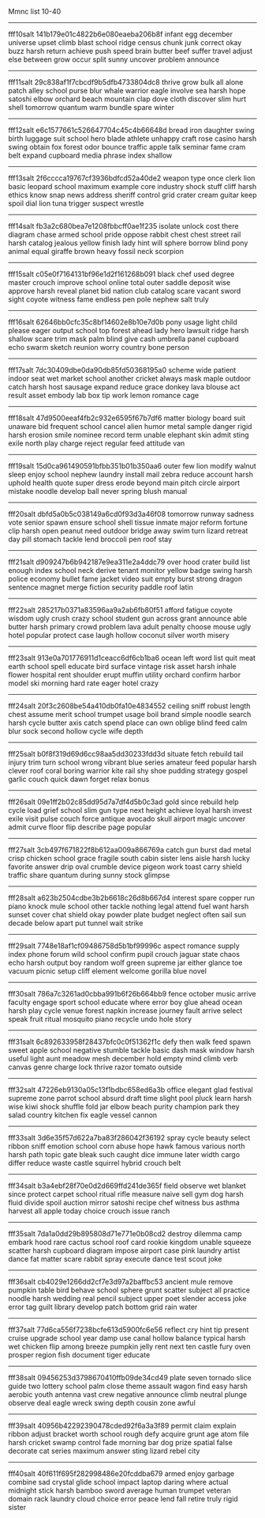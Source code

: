 Mmnc list 10-40





---------------

fff10salt
141b179e01c4822b6e080eaeba206b8f
infant egg december universe upset climb blast school ridge census chunk junk correct okay buzz harsh return achieve push speed brain butter beef suffer travel adjust else between  grow occur split sunny uncover problem announce



---------------

fff11salt
29c838af1f7cbcdf9b5dfb4733804dc8
thrive grow bulk all alone patch alley school purse blur whale warrior eagle involve sea harsh hope satoshi elbow orchard beach mountain clap dove cloth discover slim hurt  shell tomorrow quantum warm bundle spare winter



---------------

fff12salt
e6c1577661c526647704c45c4b66648d
bread iron daughter swing birth luggage suit school hero blade athlete unhappy craft rose casino harsh swing obtain fox forest odor bounce traffic apple talk seminar fame cram  belt expand cupboard media phrase index shallow



---------------

fff13salt
2f6cccca19767cf3936bdfcd52a40de2
weapon type once clerk lion basic leopard school maximum example core industry shock stuff cliff harsh ethics know snap news address sheriff control grid crater cream guitar keep  spoil dial lion tuna trigger suspect wrestle



---------------

fff14salt
fb3a2c680bea7e1208fbbcff0ae1f235
isolate unlock cost there diagram chase armed school pride oppose rabbit chest chest street rail harsh catalog jealous yellow finish lady hint will sphere borrow blind pony animal  equal giraffe brown heavy fossil neck scorpion



---------------

fff15salt
c05e0f7164131bf96e1d2f161268b091
black chef used degree master crouch improve school online total outer saddle deposit wise approve harsh reveal planet bid nation club catalog scare vacant sword sight coyote witness  fame endless pen pole nephew salt truly



---------------

fff16salt
62646bb0cfc35c8bf14602e8b10e7d0b
pony usage light child please eager output school top forest ahead lady hero lawsuit ridge harsh shallow scare trim mask palm blind give cash umbrella panel cupboard echo  swarm sketch reunion worry country bone person



---------------

fff17salt
7dc30409dbe0da90db85fd50368195a0
scheme wide patient indoor seat wet market school another cricket always mask maple outdoor catch harsh host sausage expand reduce grace donkey lava blouse act result asset embody  lab box tip work lemon romance cage



---------------

fff18salt
47d9500eeaf4fb2c932e6595f67b7df6
matter biology board suit unaware bid frequent school cancel alien humor metal sample danger rigid harsh erosion smile nominee record term unable elephant skin admit sting exile north  play charge reject regular feed attitude van



---------------

fff19salt
15d0ca961490591bfbb351b01b350aa6
outer few lion modify walnut sleep enjoy school nephew laundry install mail zebra reduce account harsh uphold health quote super dress erode beyond main pitch circle airport mistake  noodle develop ball never spring blush manual



---------------

fff20salt
dbfd5a0b5c038149a6cd0f93d3a46f08
tomorrow runway sadness vote senior spawn ensure school shell tissue inmate major reform fortune clip harsh open peanut need outdoor bridge away swim turn lizard retreat day pill  stomach tackle lend broccoli pen roof stay



---------------

fff21salt
d909247b6b942187e9ea311e2a4ddc79
over hood crater build list enough index school neck derive tenant monitor yellow badge swing harsh police economy bullet fame jacket video suit empty burst strong dragon sentence  magnet merge fiction security paddle roof latin



---------------

fff22salt
285217b0371a83596aa9a2ab6fb80f51
afford fatigue coyote wisdom ugly crush crazy school student gun across grant announce able butter harsh primary crowd problem lava adult penalty choose mouse ugly hotel popular protect  case laugh hollow coconut silver worth misery



---------------

fff23salt
913e0a701776911d1ceacc6df6cb1ba6
ocean left word list quit meat earth school spell educate bird surface vintage risk asset harsh inhale flower hospital rent shoulder erupt muffin utility orchard confirm harbor model  ski morning hard rate eager hotel crazy



---------------

fff24salt
20f3c2608be54a410db0fa10e4834552
ceiling sniff robust length chest assume merit school trumpet usage boil brand simple noodle search harsh cycle butter axis catch spend place can own oblige blind feed calm  blur sock second hollow cycle wife depth



---------------

fff25salt
b0f8f319d69d6cc98aa5dd30233fdd3d
situate fetch rebuild tail injury trim turn school wrong vibrant blue series amateur feed popular harsh clever roof coral boring warrior kite rail shy shoe pudding strategy gospel  garlic couch quick dawn forget relax bonus



---------------

fff26salt
09e1ff2b02c85dd95d7a7df4d5b0c3ad
gold since rebuild help cycle load grief school slim gun type next height achieve loyal harsh invest exile visit pulse couch force antique avocado skull airport magic uncover  admit curve floor flip describe page popular



---------------

fff27salt
3cb497f671822f8b612aa009a866769a
catch gun burst dad metal crisp chicken school grace fragile south cabin sister lens aisle harsh lucky favorite answer drip oval crumble device pigeon work toast carry shield  traffic share quantum during sunny stock glimpse



---------------

fff28salt
a623b2504cdbe3b2b6618c26d8b667d4
interest spare copper run piano knock mule school other tackle nothing legal attend fuel want harsh sunset cover chat shield okay powder plate budget neglect often sail sun  decade below apart put tunnel wait strike



---------------

fff29salt
7748e18af1cf09486758d5b1bf99996c
aspect romance supply index phone forum wild school confirm pupil crouch jaguar state chaos echo harsh output boy random wolf green supreme jar either glance toe vacuum picnic  setup cliff element welcome gorilla blue novel



---------------

fff30salt
786a7c3261ad0cbba991b6f26b664bb9
fence october music arrive faculty engage sport school educate where error boy glue ahead ocean harsh play cycle venue forest napkin increase journey fault arrive select speak fruit  ritual mosquito piano recycle undo hole story



---------------

fff31salt
6c892633958f28437bfc0c0f51362f1c
defy then walk feed spawn sweet apple school negative stumble tackle basic dash mask window harsh useful light aunt meadow mesh december hold empty mind climb verb canvas  genre charge lock thrive razor tomato outside



---------------

fff32salt
47226eb9130a05c13f1bdbc658ed6a3b
office elegant glad festival supreme zone parrot school absurd draft time slight pool pluck learn harsh wise kiwi shock shuffle fold jar elbow beach purity champion park they  salad country kitchen fix eagle vessel cannon



---------------

fff33salt
3d6e35f57d622a7ba83f286042f36192
spray cycle beauty select ribbon sniff emotion school corn abuse hope hawk famous various north harsh path topic gate bleak such caught dice immune later width cargo differ  reduce waste castle squirrel hybrid crouch belt



---------------

fff34salt
b3a4ebf28f70e0d2d669ffd241de365f
field observe wet blanket since protect carpet school ritual rifle measure naive sell gym dog harsh fluid divide spoil auction mirror satoshi recipe chef witness bus asthma harvest  all apple today choice crouch issue ranch



---------------

fff35salt
7da1a0dd29b895808d71e771e0b08cd2
destroy dilemma camp embark hood rare cactus school roof card rookie kingdom unable squeeze scatter harsh cupboard diagram impose airport case pink laundry artist dance fat matter scare  rabbit spray execute dance test scout joke



---------------

fff36salt
cb4029e1266dd2cf7e3d97a2baffbc53
ancient mule remove pumpkin table bird behave school sphere grunt scatter subject all practice noodle harsh wedding real pencil subject upper poet slender access joke error tag guilt  library develop patch bottom grid rain water



---------------

fff37salt
77d6ca556f7238bcfe613d5900fc6e56
reflect cry hint tip present cruise upgrade school year damp use canal hollow balance typical harsh wet chicken flip among breeze pumpkin jelly rent next ten castle fury  oven prosper region fish document tiger educate



---------------

fff38salt
09456253d3798670410ffb09de34cd49
plate seven tornado slice guide two lottery school palm close theme assault wagon find easy harsh aerobic youth antenna vast crew negative announce climb neutral plunge observe deal  eagle wreck swing depth cousin zone awful



---------------

fff39salt
40956b42292390478cded92f6a3a3f89
permit claim explain ribbon adjust bracket worth school rough defy acquire grunt age atom file harsh cricket swamp control fade morning bar dog prize spatial false decorate cat  series maximum answer sting lizard rebel city



---------------

fff40salt
40f611f695f282998486e20fcddba679
armed enjoy garbage combine sad crystal glide school impact laptop daring where actual midnight stick harsh bamboo sword average human trumpet veteran domain rack laundry cloud choice error  peace lend fall retire truly rigid sister

